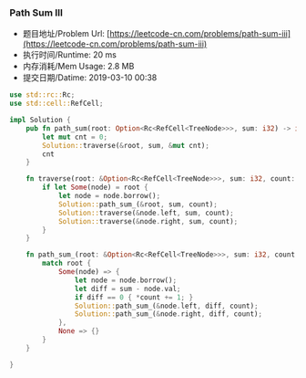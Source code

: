 
### Path Sum III
- 题目地址/Problem Url: [https://leetcode-cn.com/problems/path-sum-iii](https://leetcode-cn.com/problems/path-sum-iii)
- 执行时间/Runtime: 20 ms 
- 内存消耗/Mem Usage: 2.8 MB
- 提交日期/Datime: 2019-03-10 00:38

```rust
use std::rc::Rc;
use std::cell::RefCell;

impl Solution {
    pub fn path_sum(root: Option<Rc<RefCell<TreeNode>>>, sum: i32) -> i32 {
        let mut cnt = 0;
        Solution::traverse(&root, sum, &mut cnt);
        cnt
    }

    fn traverse(root: &Option<Rc<RefCell<TreeNode>>>, sum: i32, count: &mut i32) {
        if let Some(node) = root {
            let node = node.borrow();
            Solution::path_sum_(&root, sum, count);
            Solution::traverse(&node.left, sum, count);
            Solution::traverse(&node.right, sum, count);
        }
    }

    fn path_sum_(root: &Option<Rc<RefCell<TreeNode>>>, sum: i32, count: &mut i32) {
        match root {
            Some(node) => {
                let node = node.borrow();
                let diff = sum - node.val;
                if diff == 0 { *count += 1; }
                Solution::path_sum_(&node.left, diff, count);
                Solution::path_sum_(&node.right, diff, count);
            },
            None => {}
        }
    }

}

```
